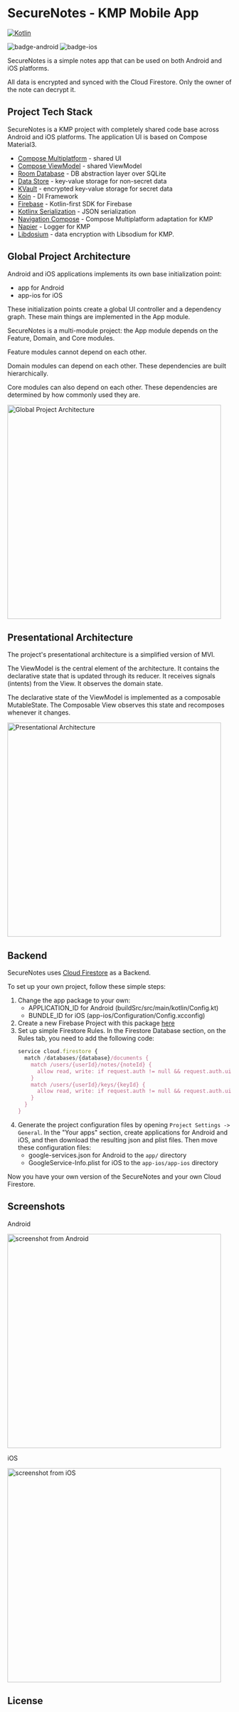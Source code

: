 # SecureNotes - KMP Mobile App

[![Kotlin](https://img.shields.io/badge/Kotlin-2.0.20-blue.svg?style=flat&logo=kotlin)](https://kotlinlang.org)

![badge-android](http://img.shields.io/badge/platform-android-6EDB8D.svg?style=flat)
![badge-ios](https://img.shields.io/badge/platform-ios-6EDB8D.svg?style=flat)

SecureNotes is a simple notes app that can be used on both Android and iOS platforms.

All data is encrypted and synced with the Cloud Firestore. Only the owner of the note can decrypt it.

## Project Tech Stack

SecureNotes is a KMP project with completely shared code base across Android and iOS platforms. The application UI is based on Compose Material3.

- [Compose Multiplatform](https://github.com/JetBrains/compose-multiplatform) - shared UI
- [Compose ViewModel](https://www.jetbrains.com/help/kotlin-multiplatform-dev/compose-viewmodel.html) - shared ViewModel
- [Room Database](https://developer.android.com/kotlin/multiplatform/room) - DB abstraction layer over SQLite
- [Data Store](https://developer.android.com/jetpack/androidx/releases/datastore) - key-value storage for non-secret data
- [KVault](https://github.com/Liftric/KVault) - encrypted key-value storage for secret data
- [Koin](https://github.com/InsertKoinIO/koin) - DI Framework
- [Firebase](https://github.com/GitLiveApp/firebase-kotlin-sdk) - Kotlin-first SDK for Firebase
- [Kotlinx Serialization](https://github.com/Kotlin/kotlinx.serialization) - JSON serialization
- [Navigation Compose](https://www.jetbrains.com/help/kotlin-multiplatform-dev/compose-navigation-routing.html) - Compose Multiplatform adaptation for KMP
- [Napier](https://github.com/AAkira/Napier) - Logger for KMP
- [Libdosium](https://github.com/ionspin/kotlin-multiplatform-libsodium) - data encryption with Libsodium for KMP.

## Global Project Architecture

Android and iOS applications implements its own base initialization point:

- app for Android
- app-ios for iOS

These initialization points create a global UI controller and a dependency graph. These main things are implemented in the App module.

SecureNotes is a multi-module project: the App module depends on the Feature, Domain, and Core modules.

Feature modules cannot depend on each other.

Domain modules can depend on each other. These dependencies are built hierarchically.

Core modules can also depend on each other. These dependencies are determined by how commonly used they are.

<img src="assets/images/securenotes_arch.png" width="480" alt="Global Project Architecture">

## Presentational Architecture

The project's presentational architecture is a simplified version of MVI.

The ViewModel is the central element of the architecture. It contains the declarative state that is updated through its reducer. It receives signals (intents) from the View. It observes the domain state.

The declarative state of the ViewModel is implemented as a composable MutableState. The Composable View observes this state and recomposes whenever it changes.

<img src="assets/images/securenotes_presentational_arch.png" width="480" alt="Presentational Architecture">

## Backend

SecureNotes uses [Cloud Firestore](https://firebase.google.com/docs/firestore) as a Backend.

To set up your own project, follow these simple steps:

1. Change the app package to your own:
   - APPLICATION_ID for Android (buildSrc/src/main/kotlin/Config.kt)
   - BUNDLE_ID for iOS (app-ios/Configuration/Config.xcconfig)
2. Create a new Firebase Project with this package [here](https://console.firebase.google.com/)
3. Set up simple Firestore Rules. In the Firestore Database section, on the Rules tab, you need to add the following code:
    ```js
    service cloud.firestore {
      match /databases/{database}/documents {
        match /users/{userId}/notes/{noteId} {
          allow read, write: if request.auth != null && request.auth.uid == userId;
        }
        match /users/{userId}/keys/{keyId} {
          allow read, write: if request.auth != null && request.auth.uid == userId;
        }
      }
    }
    ```
4. Generate the project configuration files by opening `Project Settings -> General`. In the "Your apps" section, create applications for Android and iOS, and then download the resulting json and plist files. Then move these configuration files:
   - google-services.json for Android to the `app/` directory
   - GoogleService-Info.plist for iOS to the `app-ios/app-ios` directory

Now you have your own version of the SecureNotes and your own Cloud Firestore.

## Screenshots

Android

<img src="assets/screenshots/Android.png" width="480" alt="screenshot from Android">

iOS

<img src="assets/screenshots/iOS.png" width="480" alt="screenshot from iOS">

## License
